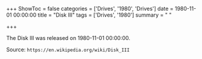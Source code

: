 +++
ShowToc = false
categories = ['Drives', '1980', 'Drives']
date = 1980-11-01 00:00:00
title = "Disk III"
tags = ['Drives', '1980']
summary = " "

+++

The Disk III was released on 1980-11-01 00:00:00.

Source: `https://en.wikipedia.org/wiki/Disk_III`
